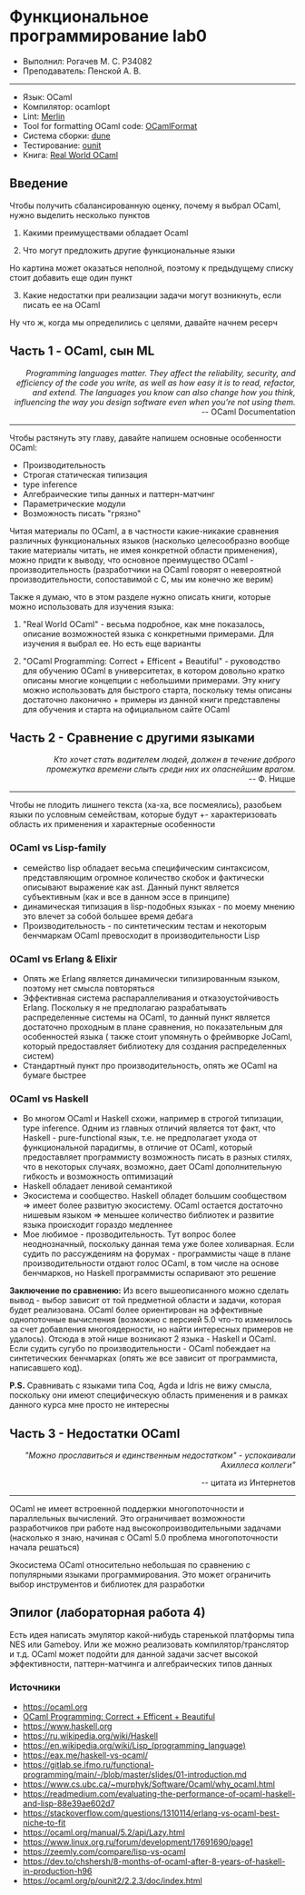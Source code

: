 # Функциональное программирование lab0

- Выполнил: Рогачев М. С. P34082
- Преподаватель: Пенской А. В.
***

- Язык: OCaml
- Компилятор: ocamlopt
- Lint: [Merlin](https://ocaml.org/p/merlin/latest)
- Tool for formatting OCaml code: [OCamlFormat](https://ocaml.org/p/ocamlformat/latest)
- Система сборки: [dune](https://github.com/ocaml/dune)
- Тестирование: [ounit](https://ocaml.org/p/ounit2/latest)
- Книга: [Real World OCaml](https://www.cambridge.org/core/services/aop-cambridge-core/content/view/052E4BCCB09D56A0FE875DD81B1ED571/9781009125802AR.pdf/Real_World_OCaml__Functional_Programming_for_the_Masses.pdf?event-type=FTLA)

## Введение
Чтобы получить сбалансированную оценку, почему я выбрал OCaml, нужно выделить несколько пунктов

1. Какими преимуществами обладает Ocaml

2. Что могут предложить другие функциональные языки

Но картина может оказаться неполной, поэтому к предыдущему списку стоит добавить еще один пункт

3. Какие недостатки при реализации задачи могут возникнуть, если писать ее на OCaml

Ну что ж, когда мы определились с целями, давайте начнем ресерч

## Часть 1 - OCaml, сын ML

<div style="text-align: right"> 
<i>Programming languages matter. They affect the reliability, security, and efficiency of the code you write, as well as how easy it is to read, refactor, and extend. The languages you know can also change how you think, influencing the way you design software even when you’re not using them.
</i>
</div>


<div style="text-align: right"> 
 -- OCaml Documentation 
</div>

***

Чтобы растянуть эту главу, давайте напишем основные особенности OCaml:

- Производительность
- Строгая статическая типизация
- type inference
- Алгебраические типы данных и паттерн-матчинг
- Параметрические модули
- Возможность писать "грязно"

Читая материалы по OCaml, а в частности какие-никакие сравнения различных функциональных языков (насколько целесообразно вообще такие материалы читать, не имея конкретной области применения), можно придти к выводу, что основное преимущество OCaml - производительность (разработчики на OCaml говорят о невероятной производительности, сопоставимой с C, мы им конечно же верим)

Также я думаю, что в этом разделе нужно описать книги, которые можно использовать для изучения языка: 
1. "Real World OCaml" - весьма подробное, как мне показалось, описание возможностей языка с конкретными примерами. Для изучения я выбрал ее. Но есть еще варианты

2. "OCaml Programming: Correct + Efficent + Beautiful" - руководство для обучению OCaml в университетах, в котором довольно кратко описаны многие концепции с небольшими примерами. Эту книгу можно использовать для быстрого старта, поскольку темы описаны достаточно лаконично + примеры из данной книги представлены для обучения и старта на официальном сайте OCaml


## Часть 2 - Сравнение с другими языками

<div style="text-align: right"><i> Кто хочет стать водителем людей, должен в течение доброго промежутка времени слыть среди них их опаснейшим врагом.
</i>
</div>


<div style="text-align: right">
-- Ф. Ницше
</div>

***

Чтобы не плодить лишнего текста (ха-ха, все посмеялись), разобьем языки по условным семействам, которые будут +- характеризовать область их применения и характерные особенности

 ### OCaml vs Lisp-family
 - семейство lisp обладает весьма специфическим синтаксисом, представляющим огромное количество скобок и фактически описывают выражение как ast. Данный пункт является субъективным (как и все в данном эссе в принципе) 
 - динамическая типизация в lisp-подобных языках - по моему мнению это влечет за собой большее время дебага
 - Производительность - по синтетическим тестам и некоторым бенчмаркам OCaml превосходит в производительности Lisp

 ### OCaml vs Erlang & Elixir
 - Опять же Erlang является динамически типизированным языком, поэтому нет смысла повторяться
 - Эффективная система распараллеливания и отказоустойчивость Erlang. Поскольку я не предполагаю разрабатывать распределенные системы на OCaml, то данный пункт является достаточно проходным в плане сравнения, но показательным для особенностей языка ( также стоит упомянуть о фреймворке JoCaml, который предоставляет библиотеку для создания распределенных систем)
 - Стандартный пункт про производительность, опять же OCaml на бумаге быстрее

 ### OCaml vs Haskell
 - Во многом OCaml и Haskell схожи, например в строгой типизации, type inference. Одним из главных отличий является тот факт, что Haskell - pure-functional язык, т.е. не предполагает ухода от функциональной парадигмы, в отличие от OCaml, который предоставляет программисту возможность писать в разных стилях, что в некоторых случаях, возможно, дает OCaml дополнительную гибкость и возможность оптимизаций
 - Haskell обладает ленивой семантикой
 - Экосистема и сообщество. Haskell обладет большим сообществом => имеет более развитую экосистему. OCaml остается достаточно нишевым языком => меньшее количество библиотек и развитие языка происходит гораздо медленнее
 - Мое любимое - прозводительность. Тут вопрос более неоднозначный, поскольку данная тема уже более холиварная. Если судить по рассуждениям на форумах - программисты чаще в плане производительности отдают голос OCaml, в том числе на основе бенчмарков, но Haskell программисты оспаривают это решение
 
<b>Заключение по сравнению:</b> Из всего вышеописанного можно сделать вывод - выбор зависит от той предметной области и задачи, которая будет реализована. OCaml более ориентирован на эффективные однопоточные вычисления (возможно с версией 5.0 что-то изменилось за счет добавления многоядерности, но найти интересных примеров не удалось). Отсюда в этой нише возникают 2 языка - Haskell и OCaml. Если судить сугубо по производительности - OCaml побеждает на синтетических бенчмарках (опять же все зависит от программиста, написавшего код).

<b>P.S.</b>
 Сравнивать с языками типа Coq, Agda и Idris не вижу смысла, поскольку они имеют специфическую область применения и в рамках данного курса мне просто не интересны

## Часть 3 - Недостатки OCaml
<div style="text-align: right">
<i>"Можно прославиться и единственным недостатком" - успокаивали Ахиллеса коллеги"
</i>
</div>


<p style="text-align: right;">
-- цитата из Интернетов
</p>

***

OCaml не имеет встроенной поддержки многопоточности и параллельных вычислений. Это ограничивает возможности разработчиков при работе над высокопроизводительными задачами (насколько я знаю, начиная с OCaml 5.0 проблема многопоточности начала решаться)

Экосистема OCaml относительно небольшая по сравнению с популярными языками программирования. Это может ограничить выбор инструментов и библиотек для разработки


## Эпилог (лабораторная работа 4)

Есть идея написать эмулятор какой-нибудь старенькой платформы типа NES или Gameboy. Или же можно реализовать компилятор/транслятор и т.д. OCaml может подойти для данной задачи засчет высокой эффективности, паттерн-матчинга и алгебраических типов данных

### Источники
- https://ocaml.org
- [OCaml Programming: Correct + Efficent + Beautiful](https://cs3110.github.io/textbook/cover.html)
- https://www.haskell.org
- https://ru.wikipedia.org/wiki/Haskell
- https://en.wikipedia.org/wiki/Lisp_(programming_language)
- https://eax.me/haskell-vs-ocaml/
- https://gitlab.se.ifmo.ru/functional-programming/main/-/blob/master/slides/01-introduction.md
- https://www.cs.ubc.ca/~murphyk/Software/Ocaml/why_ocaml.html
- https://readmedium.com/evaluating-the-performance-of-ocaml-haskell-and-lisp-88e39ae602d7
- https://stackoverflow.com/questions/1310114/erlang-vs-ocaml-best-niche-to-fit
- https://ocaml.org/manual/5.2/api/Lazy.html
- https://www.linux.org.ru/forum/development/17691690/page1
- https://zeemly.com/compare/lisp-vs-ocaml
- https://dev.to/chshersh/8-months-of-ocaml-after-8-years-of-haskell-in-production-h96
- https://ocaml.org/p/ounit2/2.2.3/doc/index.html

